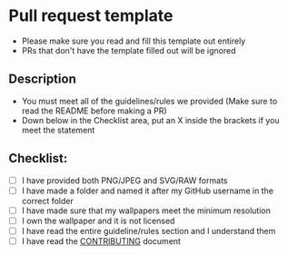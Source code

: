 # Pull request template

* Please make sure you read and fill this template out entirely
* PRs that don't have the template filled out will be ignored

## Description

- You must meet all of the guidelines/rules we provided (Make sure to read the README before making a PR)
- Down below in the Checklist area, put an X inside the brackets if you meet the statement

## Checklist:

- [ ] I have provided both PNG/JPEG and SVG/RAW formats
- [ ] I have made a folder and named it after my GitHub username in the correct folder
- [ ] I have made sure that my wallpapers meet the minimum resolution
- [ ] I own the wallpaper and it is not licensed
- [ ] I have read the entire guideline/rules section and I understand them
- [ ] I have read the [CONTRIBUTING](../CONTRIBUTING.md) document

